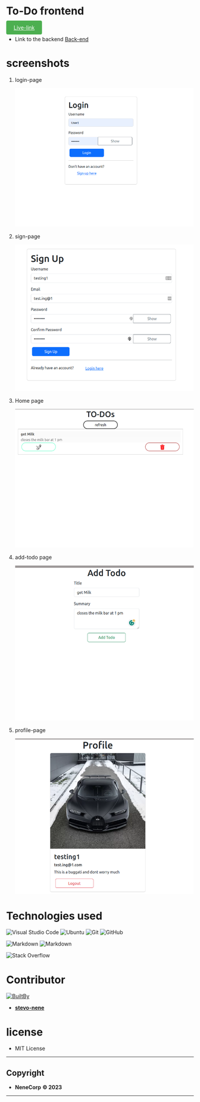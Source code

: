 # To-Do frontend

<a href="https://todo-front-peach-kappa.vercel.app/" style="background-color: #4CAF50; color: white; padding: 10px 20px; border: none; border-radius: 4px; cursor: pointer;">Live-link</a>

- Link to  the backend [Back-end](https://github.com/stephen-nene/todo)

# screenshots

1. login-page

   <img src="./src/images/login.png" />

2. sign-page

   <img src="./src/images/signup.png" />

3. Home page

   <img src="./src/images/home.png" />

4. add-todo page

   <img src="./src/images/add-todo.png" />

5. profile-page

     <img src="./src/images/profile.png" />


# Technologies used

  ![Visual Studio Code](https://img.shields.io/badge/Visual%20Studio%20Code-0078d7.svg?style=for-the-badge&logo=visual-studio-code&logoColor=white)  ![Ubuntu](https://img.shields.io/badge/Ubuntu-E95420?style=for-the-badge&logo=ubuntu&logoColor=white)  ![Git](https://img.shields.io/badge/GIT-E44C30?style=for-the-badge&logo=git&logoColor=white) ![GitHub](https://img.shields.io/badge/github-%23121011.svg?style=for-the-badge&logo=github&logoColor=white)

  ![Markdown](https://img.shields.io/badge/markdown-%23000000.svg?style=for-the-badge&logo=markdown&logoColor=white)    ![Markdown](https://img.shields.io/badge/React-%29000000.svg?style=for-the-badge&logo=react&logoColor=white)

  ![Stack Overflow](https://img.shields.io/badge/-Stackoverflow-FE7A16?style=for-the-badge&logo=stack-overflow&logoColor=white)




  # Contributor
  [ ![BuiltBy](https://img.shields.io/badge/Built-By-GE7A10?style=flat-square&logo=BuzzFeed&logoColor=white)](https://github.com/stephen-nene)
  -  **[stevo-nene](https://github.com/stephen-nene)**

# license
- MIT License


--------
## Copyright
 - **NeneCorp** **<span>&copy; 2023</span>**
---------
